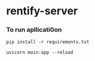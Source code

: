 # rentify-server


### To run apllicati0on

``` pip install -r requirements.txt ```

```uvicorn main:app --reload```